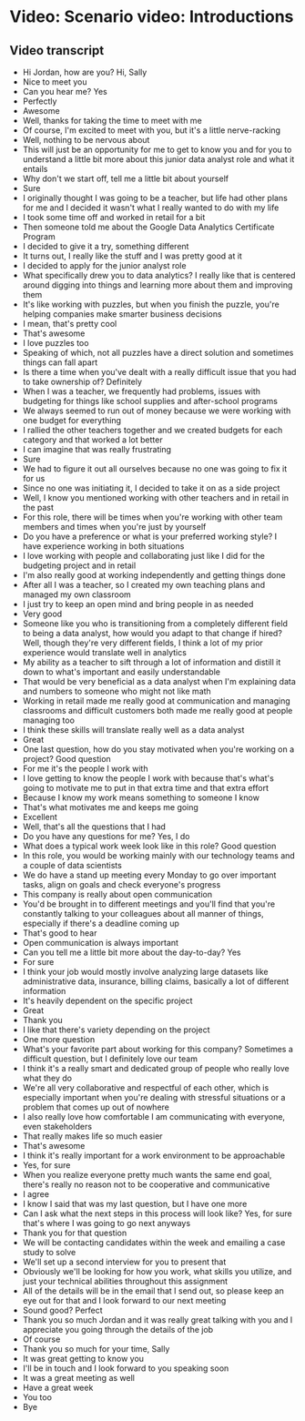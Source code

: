 # Video: Scenario video: Introductions

## Video transcript

- Hi Jordan, how are you? Hi, Sally
- Nice to meet you
- Can you hear me? Yes
- Perfectly
- Awesome
- Well, thanks for taking the time to meet with me
- Of course, I'm excited to meet with you, but it's a little nerve-racking
- Well, nothing to be nervous about
- This will just be an opportunity for me to get to know you and for you to understand a little bit more about this junior data analyst role and what it entails
- Why don't we start off, tell me a little bit about yourself
- Sure
- I originally thought I was going to be a teacher, but life had other plans for me and I decided it wasn't what I really wanted to do with my life
- I took some time off and worked in retail for a bit
- Then someone told me about the Google Data Analytics Certificate Program
- I decided to give it a try, something different
- It turns out, I really like the stuff and I was pretty good at it
- I decided to apply for the junior analyst role
- What specifically drew you to data analytics? I really like that is centered around digging into things and learning more about them and improving them
- It's like working with puzzles, but when you finish the puzzle, you're helping companies make smarter business decisions
- I mean, that's pretty cool
- That's awesome
- I love puzzles too
- Speaking of which, not all puzzles have a direct solution and sometimes things can fall apart
- Is there a time when you've dealt with a really difficult issue that you had to take ownership of? Definitely
- When I was a teacher, we frequently had problems, issues with budgeting for things like school supplies and after-school programs
- We always seemed to run out of money because we were working with one budget for everything
- I rallied the other teachers together and we created budgets for each category and that worked a lot better
- I can imagine that was really frustrating
- Sure
- We had to figure it out all ourselves because no one was going to fix it for us
- Since no one was initiating it, I decided to take it on as a side project
- Well, I know you mentioned working with other teachers and in retail in the past
- For this role, there will be times when you're working with other team members and times when you're just by yourself
- Do you have a preference or what is your preferred working style? I have experience working in both situations
- I love working with people and collaborating just like I did for the budgeting project and in retail
- I'm also really good at working independently and getting things done
- After all I was a teacher, so I created my own teaching plans and managed my own classroom
- I just try to keep an open mind and bring people in as needed
- Very good
- Someone like you who is transitioning from a completely different field to being a data analyst, how would you adapt to that change if hired? Well, though they're very different fields, I think a lot of my prior experience would translate well in analytics
- My ability as a teacher to sift through a lot of information and distill it down to what's important and easily understandable
- That would be very beneficial as a data analyst when I'm explaining data and numbers to someone who might not like math
- Working in retail made me really good at communication and managing classrooms and difficult customers both made me really good at people managing too
- I think these skills will translate really well as a data analyst
- Great
- One last question, how do you stay motivated when you're working on a project? Good question
- For me it's the people I work with
- I love getting to know the people I work with because that's what's going to motivate me to put in that extra time and that extra effort
- Because I know my work means something to someone I know
- That's what motivates me and keeps me going
- Excellent
- Well, that's all the questions that I had
- Do you have any questions for me? Yes, I do
- What does a typical work week look like in this role? Good question
- In this role, you would be working mainly with our technology teams and a couple of data scientists
- We do have a stand up meeting every Monday to go over important tasks, align on goals and check everyone's progress
- This company is really about open communication
- You'd be brought in to different meetings and you'll find that you're constantly talking to your colleagues about all manner of things, especially if there's a deadline coming up
- That's good to hear
- Open communication is always important
- Can you tell me a little bit more about the day-to-day? Yes
- For sure
- I think your job would mostly involve analyzing large datasets like administrative data, insurance, billing claims, basically a lot of different information
- It's heavily dependent on the specific project
- Great
- Thank you
- I like that there's variety depending on the project
- One more question
- What's your favorite part about working for this company? Sometimes a difficult question, but I definitely love our team
- I think it's a really smart and dedicated group of people who really love what they do
- We're all very collaborative and respectful of each other, which is especially important when you're dealing with stressful situations or a problem that comes up out of nowhere
- I also really love how comfortable I am communicating with everyone, even stakeholders
- That really makes life so much easier
- That's awesome
- I think it's really important for a work environment to be approachable
- Yes, for sure
- When you realize everyone pretty much wants the same end goal, there's really no reason not to be cooperative and communicative
- I agree
- I know I said that was my last question, but I have one more
- Can I ask what the next steps in this process will look like? Yes, for sure that's where I was going to go next anyways
- Thank you for that question
- We will be contacting candidates within the week and emailing a case study to solve
- We'll set up a second interview for you to present that
- Obviously we'll be looking for how you work, what skills you utilize, and just your technical abilities throughout this assignment
- All of the details will be in the email that I send out, so please keep an eye out for that and I look forward to our next meeting
- Sound good? Perfect
- Thank you so much Jordan and it was really great talking with you and I appreciate you going through the details of the job
- Of course
- Thank you so much for your time, Sally
- It was great getting to know you
- I'll be in touch and I look forward to you speaking soon
- It was a great meeting as well
- Have a great week
- You too
- Bye